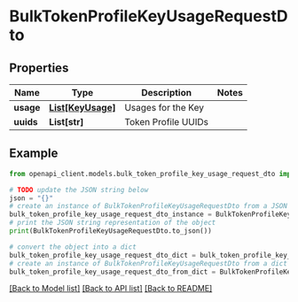 # BulkTokenProfileKeyUsageRequestDto


## Properties

Name | Type | Description | Notes
------------ | ------------- | ------------- | -------------
**usage** | [**List[KeyUsage]**](KeyUsage.md) | Usages for the Key | 
**uuids** | **List[str]** | Token Profile UUIDs | 

## Example

```python
from openapi_client.models.bulk_token_profile_key_usage_request_dto import BulkTokenProfileKeyUsageRequestDto

# TODO update the JSON string below
json = "{}"
# create an instance of BulkTokenProfileKeyUsageRequestDto from a JSON string
bulk_token_profile_key_usage_request_dto_instance = BulkTokenProfileKeyUsageRequestDto.from_json(json)
# print the JSON string representation of the object
print(BulkTokenProfileKeyUsageRequestDto.to_json())

# convert the object into a dict
bulk_token_profile_key_usage_request_dto_dict = bulk_token_profile_key_usage_request_dto_instance.to_dict()
# create an instance of BulkTokenProfileKeyUsageRequestDto from a dict
bulk_token_profile_key_usage_request_dto_from_dict = BulkTokenProfileKeyUsageRequestDto.from_dict(bulk_token_profile_key_usage_request_dto_dict)
```
[[Back to Model list]](../README.md#documentation-for-models) [[Back to API list]](../README.md#documentation-for-api-endpoints) [[Back to README]](../README.md)


